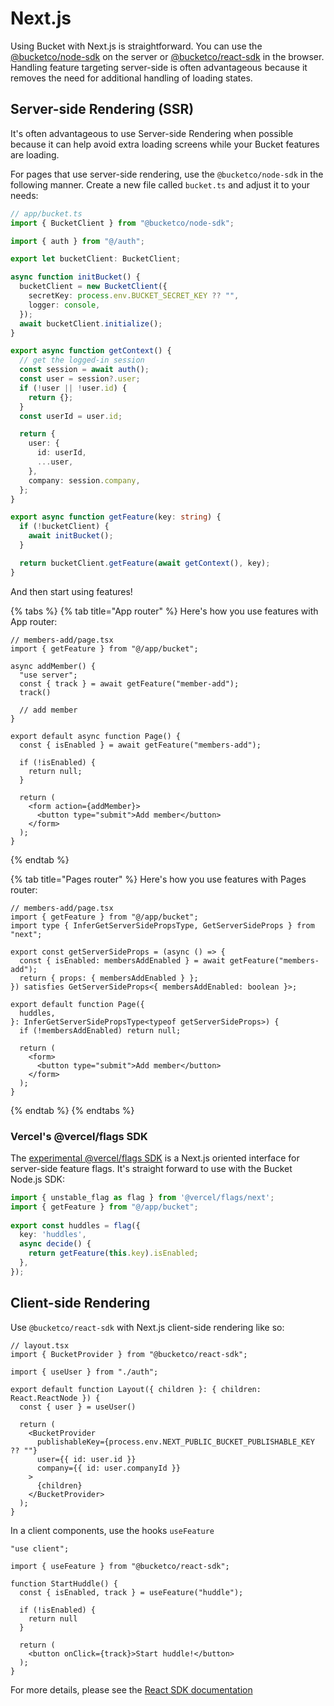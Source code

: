 # Next.js

Using Bucket with Next.js is straightforward.  You can use the [@bucketco/node-sdk](broken-reference) on the server or [@bucketco/react-sdk](react-sdk.md) in the browser. Handling feature targeting server-side is often advantageous because it removes the need for additional handling of loading states. &#x20;

## Server-side Rendering (SSR)

It's often advantageous to use Server-side Rendering when possible because it can help avoid extra loading screens while your Bucket features are loading.

For pages that use server-side rendering, use the `@bucketco/node-sdk` in the following manner. Create a new file called `bucket.ts` and adjust it to your needs:

```typescript
// app/bucket.ts
import { BucketClient } from "@bucketco/node-sdk";

import { auth } from "@/auth";

export let bucketClient: BucketClient;

async function initBucket() {
  bucketClient = new BucketClient({
    secretKey: process.env.BUCKET_SECRET_KEY ?? "",
    logger: console,
  });
  await bucketClient.initialize();
}

export async function getContext() {
  // get the logged-in session
  const session = await auth();
  const user = session?.user;
  if (!user || !user.id) {
    return {};
  }
  const userId = user.id;

  return {
    user: {
      id: userId,
      ...user,
    },
    company: session.company,
  };
}

export async function getFeature(key: string) {
  if (!bucketClient) {
    await initBucket();
  }

  return bucketClient.getFeature(await getContext(), key);
}
```

And then start using features!

{% tabs %}
{% tab title="App router" %}
Here's how you use features with App router:

```tsx
// members-add/page.tsx
import { getFeature } from "@/app/bucket";

async addMember() {
  "use server";
  const { track } = await getFeature("member-add");
  track()
  
  // add member
}

export default async function Page() {
  const { isEnabled } = await getFeature("members-add");
  
  if (!isEnabled) {
    return null;      
  }

  return (
    <form action={addMember}>
      <button type="submit">Add member</button>
    </form>
  );
}
```
{% endtab %}

{% tab title="Pages router" %}
Here's how you use features with Pages router:

```tsx
// members-add/page.tsx
import { getFeature } from "@/app/bucket";
import type { InferGetServerSidePropsType, GetServerSideProps } from "next";

export const getServerSideProps = (async () => {
  const { isEnabled: membersAddEnabled } = await getFeature("members-add");
  return { props: { membersAddEnabled } };
}) satisfies GetServerSideProps<{ membersAddEnabled: boolean }>;

export default function Page({
  huddles,
}: InferGetServerSidePropsType<typeof getServerSideProps>) {
  if (!membersAddEnabled) return null;

  return (
    <form>
      <button type="submit">Add member</button>
    </form>
  );
}
```
{% endtab %}
{% endtabs %}

### Vercel's @vercel/flags SDK

The [experimental @vercel/flags SDK](https://vercel.com/docs/workflow-collaboration/feature-flags/feature-flags-pattern) is a Next.js oriented interface for server-side feature flags. It's straight forward to use with the Bucket Node.js SDK:

```typescript
import { unstable_flag as flag } from '@vercel/flags/next';
import { getFeature } from "@/app/bucket";
 
export const huddles = flag({
  key: 'huddles',
  async decide() {
    return getFeature(this.key).isEnabled;
  },
});
```

## Client-side Rendering

Use `@bucketco/react-sdk` with Next.js client-side rendering like so:

```tsx
// layout.tsx
import { BucketProvider } from "@bucketco/react-sdk";

import { useUser } from "./auth";

export default function Layout({ children }: { children: React.ReactNode }) {
  const { user } = useUser()

  return (
    <BucketProvider
      publishableKey={process.env.NEXT_PUBLIC_BUCKET_PUBLISHABLE_KEY ?? ""}
      user={{ id: user.id }}
      company={{ id: user.companyId }}
    >
      {children}
    </BucketProvider>
  );
}

```

In a client components, use the hooks `useFeature`

```tsx
"use client";

import { useFeature } from "@bucketco/react-sdk";

function StartHuddle() {
  const { isEnabled, track } = useFeature("huddle");

  if (!isEnabled) {
    return null
  }

  return (
    <button onClick={track}>Start huddle!</button>    
  );
}
```

For more details, please see the [React SDK documentation](react-sdk.md)
